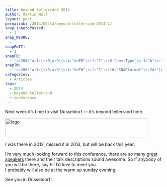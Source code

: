 ```yaml
---
title: beyond tellerrand 2014
author: Martin Wolf
layout: post
permalink: /2014/05/14/beyond-tellerrand-2014-2/
snap_isAutoPosted:
  - 1
snap_MYURL:
  - 
snapEdIT:
  - 1
snapFB:
  - 's:264:"a:1:{i:0;a:9:{s:4:"doFB";s:1:"1";s:8:"postType";s:1:"A";s:10:"AttachPost";s:1:"2";s:10:"SNAPformat";s:35:"New post on MartinWolf.org: %TITLE%";s:9:"isAutoImg";s:1:"A";s:8:"imgToUse";s:0:"";s:9:"isAutoURL";s:1:"A";s:8:"urlToUse";s:0:"";s:11:"isPrePosted";s:1:"1";}}";'
snapTW:
  - 's:280:"a:1:{i:0;a:9:{s:4:"doTW";s:1:"1";s:10:"SNAPformat";s:24:"[Article] %TITLE%: %URL%";s:8:"attchImg";s:1:"0";s:9:"isAutoImg";s:1:"A";s:8:"imgToUse";s:0:"";s:11:"isPrePosted";s:1:"1";s:8:"isPosted";s:1:"1";s:4:"pgID";s:18:"466653257172258817";s:5:"pDate";s:19:"2014-05-14 18:56:21";}}";'
categories:
  - Articles
tags:
  - 2014
  - beyond tellerrand
  - conference
---
```

Next week it&#8217;s time to visit Düsseldorf — it&#8217;s beyond tellerrand time.

<img src="http://martinwolf.org/wp-content/uploads/2014/05/logo.png" alt="logo" width="460" height="60" class="alignnone size-full wp-image-2522" /> 

I was there in 2012, missed it in 2013, but will be back this year.

I&#8217;m very much looking forward to this conference, there are so many [great speakers][1] there and their talk descriptions sound awesome. So if anybody of you will be there, say hi! I&#8217;d love to meet you.  
I probably will also be at the warm up sunday evening.

See you in Düsseldorf!

 [1]: http://2014.beyondtellerrand.com/schedule